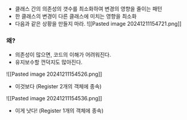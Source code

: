 - 클래스 간의 의존성의 갯수를 최소화하여 변경의 영향을 줄이는 패턴
- 한 클래스의 변경이 다른 클래스에 미치는 영향을 최소화
- 다음과 같은 상황을 만들지 마라.
![[Pasted image 20241211154721.png]]
### 왜?
- 의존성이 많으면, 코드의 이해가 어려워진다.
- 유지보수할 껀덕지도 많아진다.


![[Pasted image 20241211154526.png]]
- 이것보다 (Register 2개의 객체에 종속)


![[Pasted image 20241211154536.png]]
- 이게 낫다! (Register 1개의 객체에 종속)